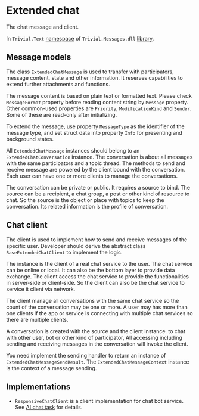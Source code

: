 # Extended chat

The chat message and client.

In `Trivial.Text` [namespace](../) of `Trivial.Messages.dll` [library](../../).

## Message models

The class `ExtendedChatMessage` is used to transfer with participators, message content, state
and other information. It reserves capabilities to extend further attachments and functions.

The message content is based on plain text or formatted text.
Please check `MessageFormat` property before reading content string by `Message` property.
Other common-used properties are `Priority`, `ModificationKind` and `Sender`.
Some of these are read-only after initializing.

To extend the message, use property `MessageType` as the identifier of the message type,
and set struct data into property `Info` for presenting and background states.

All `ExtendedChatMessage` instances should belong to an `ExtendedChatConversation` instance.
The conversation is about all messages with the same participators and a topic thread.
The methods to send and receive message are powered by the client bound with the conversation.
Each user can have one or more clients to manage the conversations.

The conversation can be private or public. It requires a source to bind.
The source can be a recipient, a chat group, a post or other kind of resource to chat.
So the source is the object or place with topics to keep the conversation.
Its related information is the profile of conversation.

## Chat client

The client is used to implement how to send and receive messages of the specific user.
Developer should derive the abstract class `BaseExtendedChatClient` to implement the logic.

The instance is the client of a real chat service to the user.
The chat service can be online or local. It can also be the bottom layer to provide data exchange.
The client access the chat service to provide the functionalities in server-side or client-side.
So the client can also be the chat service to service it client via network.

The client manage all conversations with the same chat service
so the count of the conversation may be one or more. A user may has more than one clients
if the app or service is connecting with multiple chat services so there are multiple clients.

A conversation is created with the source and the client instance.
to chat with other user, bot or other kind of participator,
All accessing including sending and receiving messages in the conversation will invoke the client.

You need implement the sending handler to return an instance of `ExtendedChatMessageSendResult`.
The `ExtendedChatMessageContext` instance is the context of a message sending.

## Implementations

- `ResponsiveChatClient` is a client implementation for chat bot service. See [AI chat task](../../tasks/chat/) for details.
